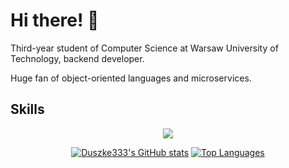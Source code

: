Hi there! 👋
==============================================================================================================================

Third-year student of Computer Science at Warsaw University of Technology, backend developer.

Huge fan of object-oriented languages and microservices. 

## Skills

<p align="center">
<a href="https://skillicons.dev">
<img src="https://skillicons.dev/icons?i=c,cpp,java,spring,gradle,py,pytorch,golang,rust,html,css,js,ts,nodejs,react,vue,vite,fastapi,githubactions,postgres,mongodb,firebase,azure,aws,gcp,terraform,dockers&perline=9"/>
</a>
</p>

<p align="center">
<a href="http://www.github.com/Duszke333"><img src="https://github-readme-stats.vercel.app/api?username=Duszke333&show_icons=true&hide=stars,&count_private=true&title_color=14b8a6&icon_color=14b8a6&hide_border=true&hide_rank=true&include_all_commits=true&theme=transparent&show=reviews&custom_title=Paweł%20Wysocki%27s%20Stats" alt="Duszke333's GitHub stats" /></a>
<a href="https://github.com/Duszke333"><img src="https://github-readme-stats.vercel.app/api/top-langs/?username=Duszke333&langs_count=8&title_color=14b8a6&icon_color=14b8a6&hide_border=true&locale=en&custom_title=Top%20Languages&hide=jupyter%20notebook&layout=compact&theme=transparent" alt="Top Languages" /></a>
</p>
